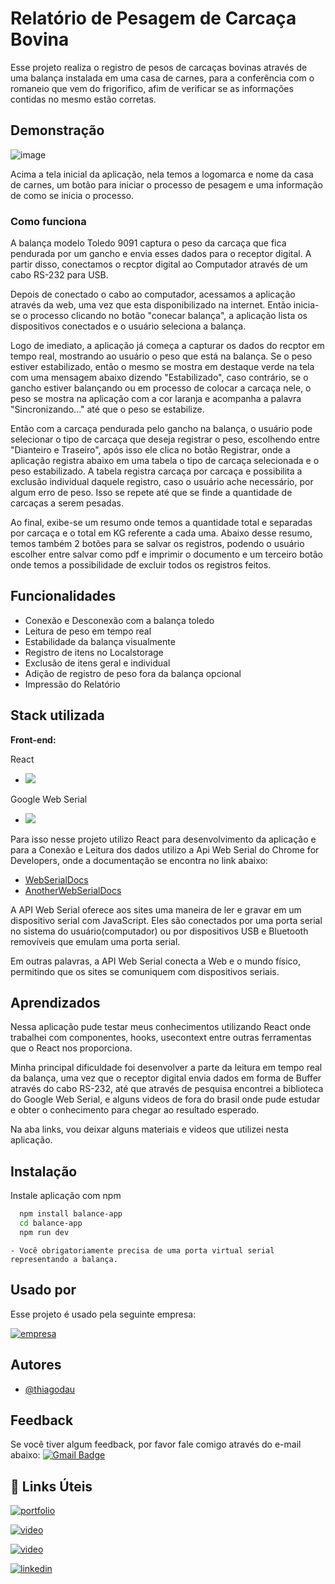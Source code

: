 
# Relatório de Pesagem de Carcaça Bovina

Esse projeto realiza o registro de pesos de carcaças bovinas através de uma balança instalada em uma casa de carnes, para a conferência com o romaneio que vem do frigorifico, afim de verificar se as informações contidas no mesmo estão corretas.

## Demonstração

![image](https://github.com/thiagodau/balance-app/assets/26436413/614237e5-7e68-4c6c-a91a-24fb7f7f3766)

Acima a tela inicial da aplicação, nela temos a logomarca e nome da casa de carnes, um botão para iniciar o processo de pesagem e uma informação de como se inicia o processo.

### Como funciona

A balança modelo Toledo 9091 captura o peso da carcaça que fica pendurada por um gancho e envia esses dados para o receptor digital. A partir disso, conectamos o recptor digital ao Computador através de um cabo RS-232 para USB.

Depois de conectado o cabo ao computador, acessamos a aplicação através da web, uma vez que esta disponibilizado na internet. Então inicia-se o processo clicando no botão "conecar balança", a aplicação lista os dispositivos conectados e o usuário seleciona a balança. 

Logo de imediato, a aplicação já começa a capturar os dados do recptor em tempo real, mostrando ao usuário o peso que está na balança. Se o peso estiver estabilizado, então o mesmo se mostra em destaque verde na tela com uma mensagem abaixo dizendo "Estabilizado", caso contrário, se o gancho estiver balançando ou em processo de colocar a carcaça nele, o peso se mostra na aplicação com a cor laranja e acompanha a palavra "Sincronizando..." até que o peso se estabilize.

Então com a carcaça pendurada pelo gancho na balança, o usuário pode selecionar o tipo de carcaça que deseja registrar o peso, escolhendo entre "Dianteiro e Traseiro", após isso ele clica no botão Registrar, onde a aplicação registra abaixo em uma tabela o tipo de carcaça selecionada e o peso estabilizado. A tabela registra carcaça por carcaça e possibilita a exclusão individual daquele registro, caso o usuário ache necessário, por algum erro de peso. Isso se repete até que se finde a quantidade de carcaças a serem pesadas.

Ao final, exibe-se um resumo onde temos a quantidade total e separadas por carcaça e o total em KG referente a cada uma. Abaixo desse resumo, temos também 2 botões para se salvar os registros, podendo o usuário escolher entre salvar como pdf e imprimir o documento e um terceiro botão onde temos a possibilidade de excluir todos os registros feitos.


## Funcionalidades

- Conexão e Desconexão com a balança toledo
- Leitura de peso em tempo real
- Estabilidade da balança visualmente
- Registro de itens no Localstorage
- Exclusão de itens geral e individual
- Adição de registro de peso fora da balança opcional
- Impressão do Relatório


## Stack utilizada

**Front-end:** 
 
React 
- ![](https://shields.io/badge/react-black?logo=react&style=for-the-badge)

Google Web Serial
- ![](https://shields.io/badge/WEB%20SERIAL-black?logo=google)

Para isso nesse projeto utilizo React para desenvolvimento da aplicação e para a Conexão e Leitura dos dados utilizo a Api Web Serial do Chrome for Developers, onde a documentação se encontra no link abaixo:

- [WebSerialDocs](https://developer.chrome.com/docs/capabilities/serial?hl=pt-br)
- [AnotherWebSerialDocs](https://wicg.github.io/serial/)

A API Web Serial oferece aos sites uma maneira de ler e gravar em um dispositivo serial com JavaScript. Eles são conectados por uma porta serial no sistema do usuário(computador) ou por dispositivos USB e Bluetooth removíveis que emulam uma porta serial.

Em outras palavras, a API Web Serial conecta a Web e o mundo físico, permitindo que os sites se comuniquem com dispositivos seriais.
## Aprendizados

Nessa aplicação pude testar meus conhecimentos utilizando React onde trabalhei com componentes, hooks, usecontext entre outras ferramentas que o React nos proporciona.

Minha principal dificuldade foi desenvolver a parte da leitura em tempo real da balança, uma vez que o receptor digital envia dados em forma de Buffer através do cabo RS-232, até que através de pesquisa encontrei a biblioteca do Google Web Serial, e alguns videos de fora do brasil onde pude estudar e obter o conhecimento para chegar ao resultado esperado.

Na aba links, vou deixar alguns materiais e videos que utilizei nesta aplicação.


## Instalação

Instale aplicação com npm

```bash
  npm install balance-app
  cd balance-app
  npm run dev
```
    - Você obrigatoriamente precisa de uma porta virtual serial representando a balança.
## Usado por

Esse projeto é usado pela seguinte empresa:

[![empresa](https://img.shields.io/badge/casa%20de%20carnes%20sao%20francisco-0A66C2?style=for-the-badge&logo=link&logoColor=white)](https://www.instagram.com/casa_decarnesaofrancisco/)

## Autores

- [@thiagodau](https://www.github.com/thiagodau)


## Feedback

Se você tiver algum feedback, por favor fale comigo através do e-mail abaixo: [![Gmail Badge](https://img.shields.io/badge/-thiagorodriguesdau@gmail.com-c14438?style=flat-square&logo=Gmail&logoColor=white&link=mailto:thiagorodriguesdau@gmail.com)](mailto:thiagorodriguesdau@gmail.com)



## 🔗 Links Úteis
[![portfolio](https://img.shields.io/badge/confira%20a%20aplicação%20aqui-000?style=for-the-badge&logo=ko-fi&logoColor=white)](https://balanca.softhisolucoes.com.br/)

[![video](https://img.shields.io/badge/javascript%20webserial%20video%20aqui-FE2927?style=for-the-badge&logo=ko-fi&logoColor=white)](https://youtu.be/YXpXSfQkvuk?t=3798)

[![video](https://img.shields.io/badge/google%20for%20developers%20video%20aqui-FE2927?style=for-the-badge&logo=ko-fi&logoColor=white)](https://youtu.be/ZIZqmXfrRLI?t=299)

[![linkedin](https://img.shields.io/badge/thiagodau-0A66C2?style=for-the-badge&logo=linkedin&logoColor=white)](https://www.linkedin.com/in/thiagodau/)


